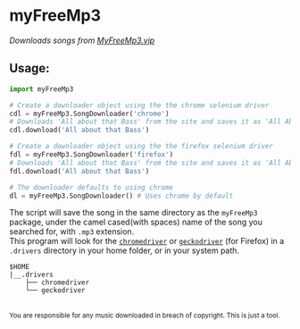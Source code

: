 # myFreeMp3
_Downloads songs from [MyFreeMp3.vip](https://myfreemp3.vip)_  
## Usage:  
```python
import myFreeMp3

# Create a downloader object using the the chrome selenium driver
cdl = myFreeMp3.SongDownloader('chrome')
# Downloads 'All about that Bass' from the site and saves it as 'All About That Bass.mp3' 
cdl.download('All about that Bass')

# Create a downloader object using the the firefox selenium driver
fdl = myFreeMp3.SongDownloader('firefox')
# Downloads 'All about that Bass' from the site and saves it as 'All About That Bass.mp3' 
fdl.download('All about that Bass')

# The downloader defaults to using chrome
dl = myFreeMp3.SongDownloader() # Uses chrome by default
```
The script will save the song in the same directory as the `myFreeMp3` package, under the camel cased(with spaces) name of the song you searched for, with `.mp3` extension.   
This program will look for the [`chromedriver`](https://chromedriver.chromium.org/) or [`geckodriver`](https://github.com/mozilla/geckodriver/releases) (for Firefox) in a `.drivers` directory in your home folder, or in your system path.
```
$HOME
|__.drivers
    ├── chromedriver
    └── geckodriver
```
<br>
<sub>You are responsible for any music downloaded in breach of copyright. This is just a tool.</sub>
